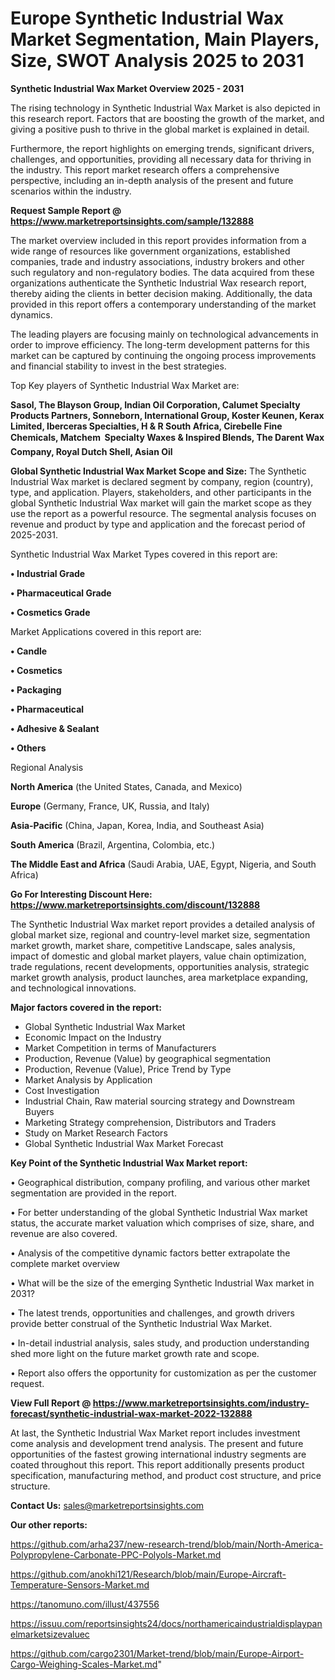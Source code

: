 # Europe Synthetic Industrial Wax Market Segmentation, Main Players, Size, SWOT Analysis 2025 to 2031

<Strong> Synthetic Industrial Wax Market Overview 2025 - 2031</strong>

The rising technology in Synthetic Industrial Wax Market is also depicted in this research report. Factors that are boosting the growth of the market, and giving a positive push to thrive in the global market is explained in detail.

Furthermore, the report highlights on emerging trends, significant drivers, challenges, and opportunities, providing all necessary data for thriving in the industry. This report market research offers a comprehensive perspective, including an in-depth analysis of the present and future scenarios within the industry.

<strong>Request Sample Report @ <a href=https://www.marketreportsinsights.com/sample/132888>https://www.marketreportsinsights.com/sample/132888</a></strong>

The market overview included in this report provides information from a wide range of resources like government organizations, established companies, trade and industry associations, industry brokers and other such regulatory and non-regulatory bodies. The data acquired from these organizations authenticate the Synthetic Industrial Wax research report, thereby aiding the clients in better decision making. Additionally, the data provided in this report offers a contemporary understanding of the market dynamics.

The leading players are focusing mainly on technological advancements in order to improve efficiency. The long-term development patterns for this market can be captured by continuing the ongoing process improvements and financial stability to invest in the best strategies.

Top Key players of Synthetic Industrial Wax Market are:

<strong>Sasol, The Blayson Group, Indian Oil Corporation, Calumet Specialty Products Partners, Sonneborn, International Group, Koster Keunen, Kerax Limited, Iberceras Specialties, H & R South Africa, Cirebelle Fine Chemicals, Matchem  Specialty Waxes & Inspired Blends, The Darent Wax Company, Royal Dutch Shell, Asian Oil</strong>

<strong><b>Global Synthetic Industrial Wax Market Scope and Size:</b></strong>
The Synthetic Industrial Wax market is declared segment by company, region (country), type, and application. Players, stakeholders, and other participants in the global Synthetic Industrial Wax market will gain the market scope as they use the report as a powerful resource. The segmental analysis focuses on revenue and product by type and application and the forecast period of 2025-2031.

Synthetic Industrial Wax Market Types covered in this report are:

<strong>• Industrial Grade

• Pharmaceutical Grade

• Cosmetics Grade</strong>

Market Applications covered in this report are:

<strong>• Candle

• Cosmetics

• Packaging

• Pharmaceutical

• Adhesive & Sealant

• Others</strong> 

Regional Analysis

<strong>North America</strong> (the United States, Canada, and Mexico)

<strong>Europe</strong> (Germany, France, UK, Russia, and Italy)

<strong>Asia-Pacific</strong> (China, Japan, Korea, India, and Southeast Asia)

<strong>South America</strong> (Brazil, Argentina, Colombia, etc.)

<strong>The Middle East and Africa</strong> (Saudi Arabia, UAE, Egypt, Nigeria, and South Africa)

<strong>Go For Interesting Discount Here: <a href=https://www.marketreportsinsights.com/discount/132888>https://www.marketreportsinsights.com/discount/132888</a></strong>

The Synthetic Industrial Wax market report provides a detailed analysis of global market size, regional and country-level market size, segmentation market growth, market share, competitive Landscape, sales analysis, impact of domestic and global market players, value chain optimization, trade regulations, recent developments, opportunities analysis, strategic market growth analysis, product launches, area marketplace expanding, and technological innovations.

<strong><b>Major factors covered in the report:</b></strong>
<ul>
  <li>Global Synthetic Industrial Wax Market </li>
  <li>Economic Impact on the Industry</li>
  <li>Market Competition in terms of Manufacturers</li>
  <li>Production, Revenue (Value) by geographical segmentation</li>
  <li>Production, Revenue (Value), Price Trend by Type</li>
  <li>Market Analysis by Application</li>
  <li>Cost Investigation</li>
  <li>Industrial Chain, Raw material sourcing strategy and Downstream Buyers</li>
  <li>Marketing Strategy comprehension, Distributors and Traders</li>
  <li>Study on Market Research Factors</li>
  <li>Global Synthetic Industrial Wax Market Forecast</li>
</ul>

<strong><b>Key Point of the Synthetic Industrial Wax Market report:</b></strong>

• Geographical distribution, company profiling, and various other market segmentation are provided in the report.

• For better understanding of the global Synthetic Industrial Wax market status, the accurate market valuation which comprises of size, share, and revenue are also covered.

• Analysis of the competitive dynamic factors better extrapolate the complete market overview

• What will be the size of the emerging Synthetic Industrial Wax market in 2031?

• The latest trends, opportunities and challenges, and growth drivers provide better construal of the Synthetic Industrial Wax Market.

• In-detail industrial analysis, sales study, and production understanding shed more light on the future market growth rate and scope.

• Report also offers the opportunity for customization as per the customer request.

<strong><b>View Full Report @ <a href=https://www.marketreportsinsights.com/industry-forecast/synthetic-industrial-wax-market-2022-132888>https://www.marketreportsinsights.com/industry-forecast/synthetic-industrial-wax-market-2022-132888</a></b></strong>


At last, the Synthetic Industrial Wax Market report includes investment come analysis and development trend analysis. The present and future opportunities of the fastest growing international industry segments are coated throughout this report. This report additionally presents product specification, manufacturing method, and product cost structure, and price structure.

<strong>Contact Us:</strong>
sales@marketreportsinsights.com

<strong>Our other reports:</strong>

<a href=https://github.com/arha237/new-research-trend/blob/main/North-America-Polypropylene-Carbonate-PPC-Polyols-Market.md>https://github.com/arha237/new-research-trend/blob/main/North-America-Polypropylene-Carbonate-PPC-Polyols-Market.md</a>

<a href=https://github.com/anokhi121/Research/blob/main/Europe-Aircraft-Temperature-Sensors-Market.md>https://github.com/anokhi121/Research/blob/main/Europe-Aircraft-Temperature-Sensors-Market.md</a>

<a href=https://tanomuno.com/illust/437556>https://tanomuno.com/illust/437556</a>

<a href=https://issuu.com/reportsinsights24/docs/northamericaindustrialdisplaypanelmarketsizevaluec>https://issuu.com/reportsinsights24/docs/northamericaindustrialdisplaypanelmarketsizevaluec</a>

<a href=https://github.com/cargo2301/Market-trend/blob/main/Europe-Airport-Cargo-Weighing-Scales-Market.md>https://github.com/cargo2301/Market-trend/blob/main/Europe-Airport-Cargo-Weighing-Scales-Market.md</a>"
